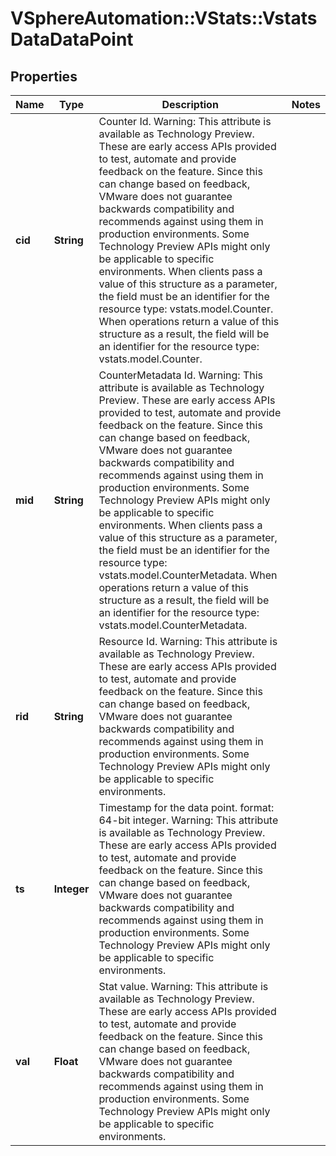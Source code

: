 # VSphereAutomation::VStats::VstatsDataDataPoint

## Properties
Name | Type | Description | Notes
------------ | ------------- | ------------- | -------------
**cid** | **String** | Counter Id. Warning: This attribute is available as Technology Preview. These are early access APIs provided to test, automate and provide feedback on the feature. Since this can change based on feedback, VMware does not guarantee backwards compatibility and recommends against using them in production environments. Some Technology Preview APIs might only be applicable to specific environments. When clients pass a value of this structure as a parameter, the field must be an identifier for the resource type: vstats.model.Counter. When operations return a value of this structure as a result, the field will be an identifier for the resource type: vstats.model.Counter. | 
**mid** | **String** | CounterMetadata Id. Warning: This attribute is available as Technology Preview. These are early access APIs provided to test, automate and provide feedback on the feature. Since this can change based on feedback, VMware does not guarantee backwards compatibility and recommends against using them in production environments. Some Technology Preview APIs might only be applicable to specific environments. When clients pass a value of this structure as a parameter, the field must be an identifier for the resource type: vstats.model.CounterMetadata. When operations return a value of this structure as a result, the field will be an identifier for the resource type: vstats.model.CounterMetadata. | 
**rid** | **String** | Resource Id. Warning: This attribute is available as Technology Preview. These are early access APIs provided to test, automate and provide feedback on the feature. Since this can change based on feedback, VMware does not guarantee backwards compatibility and recommends against using them in production environments. Some Technology Preview APIs might only be applicable to specific environments. | 
**ts** | **Integer** | Timestamp for the data point. format: 64-bit integer. Warning: This attribute is available as Technology Preview. These are early access APIs provided to test, automate and provide feedback on the feature. Since this can change based on feedback, VMware does not guarantee backwards compatibility and recommends against using them in production environments. Some Technology Preview APIs might only be applicable to specific environments. | 
**val** | **Float** | Stat value. Warning: This attribute is available as Technology Preview. These are early access APIs provided to test, automate and provide feedback on the feature. Since this can change based on feedback, VMware does not guarantee backwards compatibility and recommends against using them in production environments. Some Technology Preview APIs might only be applicable to specific environments. | 


